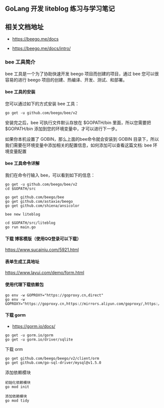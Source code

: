 ## GoLang 开发 liteblog 练习与学习笔记

## 相关文档地址

- https://beego.me/docs

- https://beego.me/docs/intro/

### bee 工具简介

bee 工具是一个为了协助快速开发 beego 项目而创建的项目，通过 bee 您可以很容易的进行 beego 项目的创建、热编译、开发、测试、和部署。

#### bee 工具的安装

您可以通过如下的方式安装 bee 工具：

```
go get -u github.com/beego/bee/v2
```
安装完之后，bee 可执行文件默认存放在 $GOPATH/bin 里面，所以您需要把 $GOPATH/bin 添加到您的环境变量中，才可以进行下一步。

如果你本机设置了 GOBIN，那么上面的bee命令就会安装到 GOBIN 目录下，所以我们需要在环境变量中添加相关的配置信息，如何添加可以查看这篇文档: bee 环境变量配置

#### bee 工具命令详解

我们在命令行输入 bee，可以看到如下的信息：

```
go get -u github.com/beego/bee/v2
cd $GOPATH/src  

go get github.com/beego/bee
go get github.com/astaxie/beego
go get github.com/shiena/ansicolor

bee new liteblog

cd $GOPATH/src/liteblog
go run main.go
```

#### 下载 博客模版（使用QQ登录可以下载）

https://www.sucainiu.com/5921.html

#### 表单生成工具地址

https://www.layui.com/demo/form.html

#### 使用代理下载依赖包

```
go env -w GOPROXY="https://goproxy.cn,direct"
go env -w GOPROXY="https://goproxy.cn,https://mirrors.aliyun.com/goproxy/,https://goproxy.io,direct"
```

#### 下载 gorm

- https://gorm.io/docs/

```shell script
go get -u gorm.io/gorm
go get -u gorm.io/driver/sqlite
```

下载 orm

```
go get github.com/beego/beego/v2/client/orm
go get github.com/go-sql-driver/mysql@v1.5.0
```

添加依赖模块

```
初始化依赖模块
go mod init

添加依赖模块
go mod tidy

```

